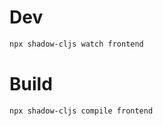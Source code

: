 # Dev

```bash
npx shadow-cljs watch frontend
```

# Build

```bash
npx shadow-cljs compile frontend
```
